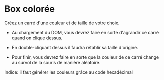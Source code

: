 # Box colorée

Créez un carré d'une couleur et de taille de votre choix.

- Au chargement du DOM, vous devrez faire en sorte d'agrandir ce carré quand on clique dessus.

- En double-cliquant dessus il faudra rétablir sa taille d'origine.

- Pour finir, vous devrez faire en sorte que la couleur de ce carré change au survol de la souris de manière aléatoire.

Indice: il faut générer les couleurs grâce au code hexadécimal